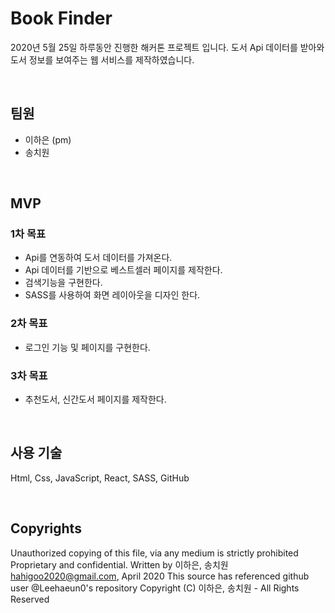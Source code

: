 # Book Finder

2020년 5월 25일 하루동안 진행한 해커톤 프로젝트 입니다.
도서 Api 데이터를 받아와 도서 정보를 보여주는 웹 서비스를 제작하였습니다.

<br />

## 팀원

* 이하은 (pm)
* 송치원

<br />

## MVP

### 1차 목표

* Api를 연동하여 도서 데이터를 가져온다.
* Api 데이터를 기반으로 베스트셀러 페이지를 제작한다.
* 검색기능을 구현한다.
* SASS를 사용하여 화면 레이아웃을 디자인 한다.

### 2차 목표

* 로그인 기능 및 페이지를 구현한다.

### 3차 목표

* 추천도서, 신간도서 페이지를 제작한다.

<br />

## 사용 기술

Html, Css, JavaScript, React, SASS, GitHub

<br />

## Copyrights

Unauthorized copying of this file, via any medium is strictly prohibited Proprietary and confidential. Written by 이하은, 송치원 hahigoo2020@gmail.com, April 2020 This source has referenced github user @Leehaeun0's repository Copyright (C) 이하은, 송치원 - All Rights Reserved
